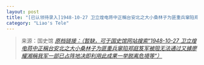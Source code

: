 ```yaml
---
layout: post
title: "[已认领待录入]1948-10-27 卫立煌电蒋中正稱台安北之大小桑林子为匪重兵窜陷郑庭笈军被阻无法通过又據廖耀湘稱我军一部已占阵地决即利用此成果一举脱离危境等"
category: "Liao's Tele"
---
```



> 来源：国史馆 [*原档链接：（暂缺，可于国史馆网站搜索“1948-10-27 卫立煌电蒋中正稱台安北之大小桑林子为匪重兵窜陷郑庭笈军被阻无法通过又據廖耀湘稱我军一部已占阵地决即利用此成果一举脱离危境等“）*]()
